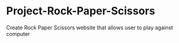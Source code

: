 # Project-Rock-Paper-Scissors
Create Rock Paper Scissors website that allows user to play against computer
